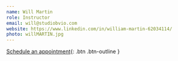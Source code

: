 ```yaml
---
name: Will Martin
role: Instructor
email: will@studiobvio.com
website: https://www.linkedin.com/in/william-martin-62034114/
photo: willMARTIN.jpg
---
```


[Schedule an appointment](#){: .btn .btn-outline }

